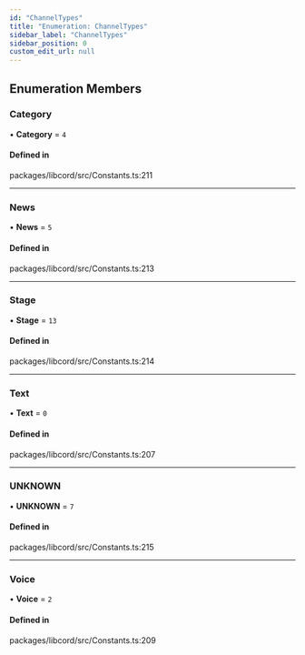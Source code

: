 ```yaml
---
id: "ChannelTypes"
title: "Enumeration: ChannelTypes"
sidebar_label: "ChannelTypes"
sidebar_position: 0
custom_edit_url: null
---
```


## Enumeration Members

### Category

• **Category** = ``4``

#### Defined in

packages/libcord/src/Constants.ts:211

___

### News

• **News** = ``5``

#### Defined in

packages/libcord/src/Constants.ts:213

___

### Stage

• **Stage** = ``13``

#### Defined in

packages/libcord/src/Constants.ts:214

___

### Text

• **Text** = ``0``

#### Defined in

packages/libcord/src/Constants.ts:207

___

### UNKNOWN

• **UNKNOWN** = ``7``

#### Defined in

packages/libcord/src/Constants.ts:215

___

### Voice

• **Voice** = ``2``

#### Defined in

packages/libcord/src/Constants.ts:209
